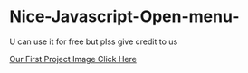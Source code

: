 # Nice-Javascript-Open-menu-
U can use it for free but plss give credit to us

<a href="https://raw.githubusercontent.com/BlaizingInfernoDragon123/save-the-earth-/main/Earth.webp">Our First Project Image Click Here</a>
